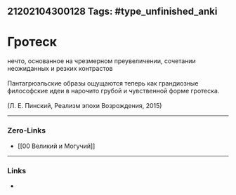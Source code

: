 21202104300128
Tags: #type_unfinished_anki 
---
# Гротеск

нечто, основанное на чрезмерном преувеличении, сочетании неожиданных и резких контрастов<br><br>Пантагрюэльские образы ощущаются теперь как грандиозные философские идеи в нарочито грубой и чувственной форме гротеска.<br><br>(Л. Е. Пинский, Реализм эпохи Возрождения, 2015)

---
### Zero-Links
- [[00 Великий и Могучий]]
---
### Links
-